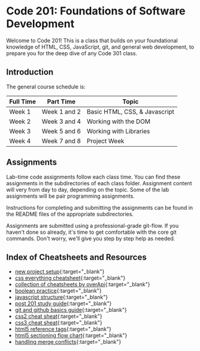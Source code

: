 # Code 201: Foundations of Software Development

Welcome to Code 201! This is a class that builds on your foundational knowledge of HTML, CSS, JavaScript, git, and general web development, to prepare you for the deep dive of any Code 301 class.

## Introduction

The general course schedule is:

| Full Time | Part Time    | Topic                         |
| --------- | ------------ | ----------------------------- |
| Week 1    | Week 1 and 2 | Basic HTML, CSS, & Javascript |
| Week 2    | Week 3 and 4 | Working with the DOM          |
| Week 3    | Week 5 and 6 | Working with Libraries        |
| Week 4    | Week 7 and 8 | Project Week                  |

## Assignments

Lab-time code assignments follow each class time. You can find these assignments in the subdirectories of each class folder. Assignment content will very from day to day, depending on the topic. Some of the lab assignments will be pair programming assignments.

Instructions for completing and submitting the assignments can be found in the README files of the appropriate subdirectories.

Assignments are submitted using a professional-grade git-flow. If you haven't done so already, it's time to get comfortable with the core git commands. Don't worry, we'll give you step by step help as needed.

## Index of Cheatsheets and Resources

- [new project setup](https://codefellows.github.io/code-201-guide/curriculum/class-02/project-setup){:target="\_blank"}
- [css everything cheatsheet](https://overapi.com/css){:target="\_blank"}
- [collection of cheatsheets by overApi](https://overapi.com/){:target="\_blank"}
- [boolean practice](https://codefellows.github.io/code-201-guide/curriculum/class-03/facilitator/boolean-practice){:target="\_blank"}
- [javascript structure](https://codefellows.github.io/code-201-guide/curriculum/class-09/facilitator/javascript-practice){:target="\_blank"}
- [post 201 study guide](https://codefellows.github.io/code-201-guide/curriculum/class-15/facilitator/post-201-study-guide){:target="\_blank"}
- [git and github basics guide](https://codefellows.github.io/code-201-guide/curriculum/class-02/git-and-github-basics-guide){:target="\_blank"}
- [css2 cheat sheat](https://codefellows.github.io/code-201-guide/curriculum/cheat-sheets/css2-cheat-sheet){:target="\_blank"}
- [css3 cheat sheat](https://codefellows.github.io/code-201-guide/curriculum/cheat-sheets/css3-cheat-sheet){:target="\_blank"}
- [html5 reference tags](https://codefellows.github.io/code-201-guide/curriculum/cheat-sheets/htm-5-reference-tags){:target="\_blank"}
- [html5 sectioning flow chart](https://codefellows.github.io/code-201-guide/curriculum/cheat-sheets/html5-sectioning-flowchart){:target="\_blank"}
- [handling merge conflicts](https://codefellows.github.io/code-201-guide/curriculum/class-15/handling-merge-conflicts){:target="\_blank"}
